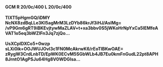 #### GCM R 20/0c/400 L 20/0c/400
**TlXT5pHgmGQ/iDMY**<br/>**NcNX8zdBqLLe3KI5agMrM3LzDYb86krJf3iHJ/AsIMg=**<br/>**/vP9Gm6gRT9iBKEvjtywMaZLAV+t+xa3bbv0S5jWKoHrNpYxCa5IEMfeAVAT1o5eq3bWZlFn3Jq7zjQo...**<br/><br/>
**UsXCpIDXCo5+0wzp**<br/>**sLXi0ik+OOJWUJOvl3c1FN0McAkrwK6/rEoTlBKwOAE=**<br/>**zRygW3CrdLnbTD/EpWK0ECvM5SGbWLb4JB7Eu0kmFnGudL22pt8APH8JrntO1AgPSJu64Hg8V0WDGIsa...**